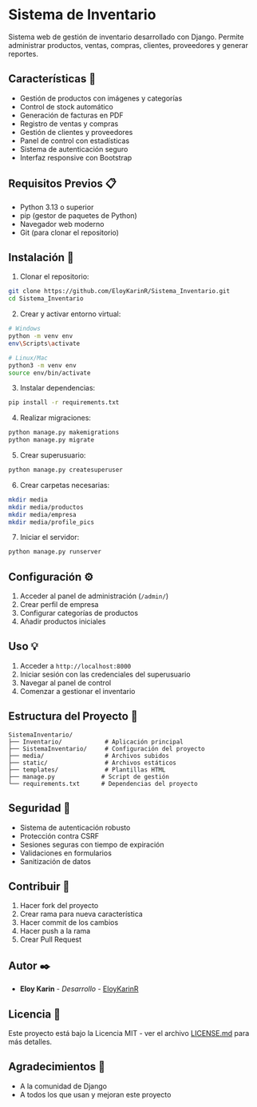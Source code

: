 # Sistema de Inventario

Sistema web de gestión de inventario desarrollado con Django. Permite administrar productos, ventas, compras, clientes, proveedores y generar reportes.

## Características 🚀

- Gestión de productos con imágenes y categorías
- Control de stock automático
- Generación de facturas en PDF
- Registro de ventas y compras
- Gestión de clientes y proveedores
- Panel de control con estadísticas
- Sistema de autenticación seguro
- Interfaz responsive con Bootstrap

## Requisitos Previos 📋

- Python 3.13 o superior
- pip (gestor de paquetes de Python)
- Navegador web moderno
- Git (para clonar el repositorio)

## Instalación 🔧

1. Clonar el repositorio:
```bash
git clone https://github.com/EloyKarinR/Sistema_Inventario.git
cd Sistema_Inventario
```

2. Crear y activar entorno virtual:
```bash
# Windows
python -m venv env
env\Scripts\activate

# Linux/Mac
python3 -m venv env
source env/bin/activate
```

3. Instalar dependencias:
```bash
pip install -r requirements.txt
```

4. Realizar migraciones:
```bash
python manage.py makemigrations
python manage.py migrate
```

5. Crear superusuario:
```bash
python manage.py createsuperuser
```

6. Crear carpetas necesarias:
```bash
mkdir media
mkdir media/productos
mkdir media/empresa
mkdir media/profile_pics
```

7. Iniciar el servidor:
```bash
python manage.py runserver
```

## Configuración ⚙️

1. Acceder al panel de administración (`/admin/`)
2. Crear perfil de empresa
3. Configurar categorías de productos
4. Añadir productos iniciales

## Uso 💡

1. Acceder a `http://localhost:8000`
2. Iniciar sesión con las credenciales del superusuario
3. Navegar al panel de control
4. Comenzar a gestionar el inventario

## Estructura del Proyecto 📁

```
SistemaInventario/
├── Inventario/            # Aplicación principal
├── SistemaInventario/     # Configuración del proyecto
├── media/                 # Archivos subidos
├── static/                # Archivos estáticos
├── templates/             # Plantillas HTML
├── manage.py             # Script de gestión
└── requirements.txt      # Dependencias del proyecto
```

## Seguridad 🔐

- Sistema de autenticación robusto
- Protección contra CSRF
- Sesiones seguras con tiempo de expiración
- Validaciones en formularios
- Sanitización de datos

## Contribuir 🤝

1. Hacer fork del proyecto
2. Crear rama para nueva característica
3. Hacer commit de los cambios
4. Hacer push a la rama
5. Crear Pull Request

## Autor ✒️

* **Eloy Karin** - *Desarrollo* - [EloyKarinR](https://github.com/EloyKarinR)

## Licencia 📄

Este proyecto está bajo la Licencia MIT - ver el archivo [LICENSE.md](LICENSE.md) para más detalles.

## Agradecimientos 🎁

* A la comunidad de Django
* A todos los que usan y mejoran este proyecto
